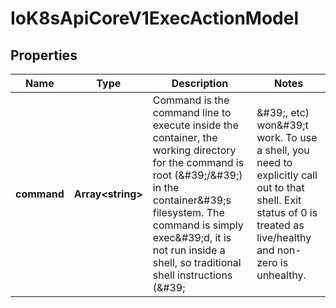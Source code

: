 # IoK8sApiCoreV1ExecActionModel

## Properties

Name | Type | Description | Notes
------------ | ------------- | ------------- | -------------
**command** | **Array&lt;string&gt;** | Command is the command line to execute inside the container, the working directory for the command  is root (\&#39;/\&#39;) in the container\&#39;s filesystem. The command is simply exec\&#39;d, it is not run inside a shell, so traditional shell instructions (\&#39;|\&#39;, etc) won\&#39;t work. To use a shell, you need to explicitly call out to that shell. Exit status of 0 is treated as live/healthy and non-zero is unhealthy. | [optional] [default to undefined]


